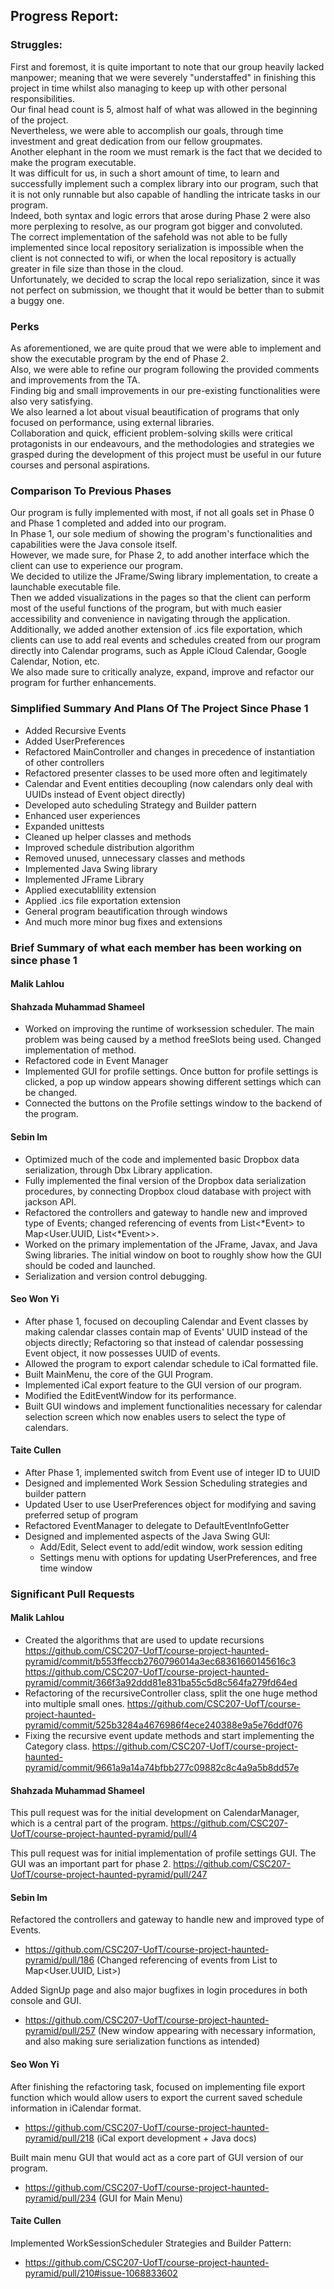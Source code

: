 ## Progress Report:


### Struggles:

First and foremost, it is quite important to note that our group heavily lacked manpower; meaning that we were severely "understaffed" in finishing this project in time whilst also managing to keep up with other personal responsibilities.\
Our final head count is 5, almost half of what was allowed in the beginning of the project.\
Nevertheless, we were able to accomplish our goals, through time investment and great dedication from our fellow groupmates.\
Another elephant in the room we must remark is the fact that we decided to make the program executable.\
It was difficult for us, in such a short amount of time, to learn and successfully implement such a complex library into our program, such that it is not only runnable but also capable of handling the intricate tasks in our program.\
Indeed, both syntax and logic errors that arose during Phase 2 were also more perplexing to resolve, as our program got bigger and convoluted.\
The correct implementation of the safehold was not able to be fully implemented since local repository serialization is impossible when the client is not connected to wifi, or when the local repository is actually greater in file size than those in the cloud.\
Unfortunately, we decided to scrap the local repo serialization, since it was not perfect on submission, we thought that it would be better than to submit a buggy one.


### Perks

As aforementioned, we are quite proud that we were able to implement and show the executable program by the end of Phase 2.\
Also, we were able to refine our program following the provided comments and improvements from the TA.\
Finding big and small improvements in our pre-existing functionalities were also very satisfying.\
We also learned a lot about visual beautification of programs that only focused on performance, using external libraries.\
Collaboration and quick, efficient problem-solving skills were critical protagonists in our endeavours, and the methodologies and strategies we grasped during the development of this project must be useful in our future courses and personal aspirations.


### Comparison To Previous Phases

Our program is fully implemented with most, if not all goals set in Phase 0 and Phase 1 completed and added into our program.\
In Phase 1, our sole medium of showing the program's functionalities and capabilities were the Java console itself.\
However, we made sure, for Phase 2, to add another interface which the client can use to experience our program.\
We decided to utilize the JFrame/Swing library implementation, to create a launchable executable file.\
Then we added visualizations in the pages so that the client can perform most of the useful functions of the program, but with much easier accessibility and convenience in navigating through the application.\
Additionally, we added another extension of .ics file exportation, which clients can use to add real events and schedules created from our program directly into Calendar programs, such as Apple iCloud Calendar, Google Calendar, Notion, etc.\
We also made sure to critically analyze, expand, improve and refactor our program for further enhancements.


### Simplified Summary And Plans Of The Project Since Phase 1

- Added Recursive Events
- Added UserPreferences
- Refactored MainController and changes in precedence of instantiation of other controllers
- Refactored presenter classes to be used more often and legitimately
- Calendar and Event entities decoupling (now calendars only deal with UUIDs instead of Event object directly)
- Developed auto scheduling Strategy and Builder pattern
- Enhanced user experiences
- Expanded unittests
- Cleaned up helper classes and methods
- Improved schedule distribution algorithm
- Removed unused, unnecessary classes and methods
- Implemented Java Swing library
- Implemented JFrame Library
- Applied executablility extension
- Applied .ics file exportation extension
- General program beautification through windows
- And much more minor bug fixes and extensions


### Brief Summary of what each member has been working on since phase 1

#### Malik Lahlou

#### Shahzada Muhammad Shameel
- Worked on improving the runtime of worksession scheduler. The main problem was being caused by a method freeSlots being used. Changed implementation of method.
- Refactored code in Event Manager
- Implemented GUI for profile settings. Once button for profile settings is clicked, a pop up window appears showing different settings which can be changed. 
- Connected the buttons on the Profile settings window to the backend of the program.

#### Sebin Im

- Optimized much of the code and implemented basic Dropbox data serialization, through Dbx Library application.
- Fully implemented the final version of the Dropbox data serialization procedures, by connecting Dropbox cloud database with project with jackson API.
- Refactored the controllers and gateway to handle new and improved type of Events; changed referencing of events from List<*Event> to Map<User.UUID, List<*Event>>.
- Worked on the primary implementation of the JFrame, Javax, and Java Swing libraries. The initial window on boot to roughly show how the GUI should be coded and launched.
- Serialization and version control debugging.

#### Seo Won Yi

- After phase 1, focused on decoupling Calendar and Event classes by making calendar classes contain map of Events' UUID instead of the objects directly; Refactoring so that instead of calendar possessing Event object, it now possesses UUID of events.
- Allowed the program to export calendar schedule to iCal formatted file.
- Built MainMenu, the core of the GUI Program.
- Implemented iCal export feature to the GUI version of our program.
- Modified the EditEventWindow for its performance.
- Built GUI windows and implement functionalities necessary for calendar selection screen which now enables users to select the type of calendars.

#### Taite Cullen
- After Phase 1, implemented switch from Event use of integer ID to UUID
- Designed and implemented Work Session Scheduling strategies and builder pattern
- Updated User to use UserPreferences object for modifying and saving preferred setup of program 
- Refactored EventManager to delegate to DefaultEventInfoGetter
- Designed and implemented aspects of the Java Swing GUI:
  - Add/Edit, Select event to add/edit window, work session editing
  - Settings menu with options for updating UserPreferences, and free time window

### Significant Pull Requests

#### Malik Lahlou

- Created the algorithms that are used to update recursions 
https://github.com/CSC207-UofT/course-project-haunted-pyramid/commit/b553ffeccb2760796014a3ec68361660145616c3
https://github.com/CSC207-UofT/course-project-haunted-pyramid/commit/366f3a92ddd81e831ba55c5d8c564fa279fd64ed
- Refactoring of the recursiveController class, split the one huge method into multiple small ones.
https://github.com/CSC207-UofT/course-project-haunted-pyramid/commit/525b3284a4676986f4ece240388e9a5e76ddf076
- Fixing the recursive event update methods and start implementing the Category class.
https://github.com/CSC207-UofT/course-project-haunted-pyramid/commit/9661a9a14a74bfbb277c09882c8c4a9a5b8dd57e


#### Shahzada Muhammad Shameel

This pull request was for the initial development on CalendarManager, which is a central part of the program.
https://github.com/CSC207-UofT/course-project-haunted-pyramid/pull/4

This pull request was for initial implementation of profile settings GUI. The GUI was an important part for phase 2.
https://github.com/CSC207-UofT/course-project-haunted-pyramid/pull/247


#### Sebin Im

Refactored the controllers and gateway to handle new and improved type of Events.
- https://github.com/CSC207-UofT/course-project-haunted-pyramid/pull/186
  (Changed referencing of events from List<Event> to Map<User.UUID, List<Event>>)

Added SignUp page and also major bugfixes in login procedures in both console and GUI.
- https://github.com/CSC207-UofT/course-project-haunted-pyramid/pull/257
  (New window appearing with necessary information, and also making sure serialization functions as intended)

#### Seo Won Yi

After finishing the refactoring task, focused on implementing file export function which would allow users to export the current saved schedule information in iCalendar format.
- https://github.com/CSC207-UofT/course-project-haunted-pyramid/pull/218
  (iCal export development + Java docs)

Built main menu GUI that would act as a core part of GUI version of our program.
- https://github.com/CSC207-UofT/course-project-haunted-pyramid/pull/234
  (GUI for Main Menu)

#### Taite Cullen

Implemented WorkSessionScheduler Strategies and Builder Pattern: 
- https://github.com/CSC207-UofT/course-project-haunted-pyramid/pull/210#issue-1068833602






